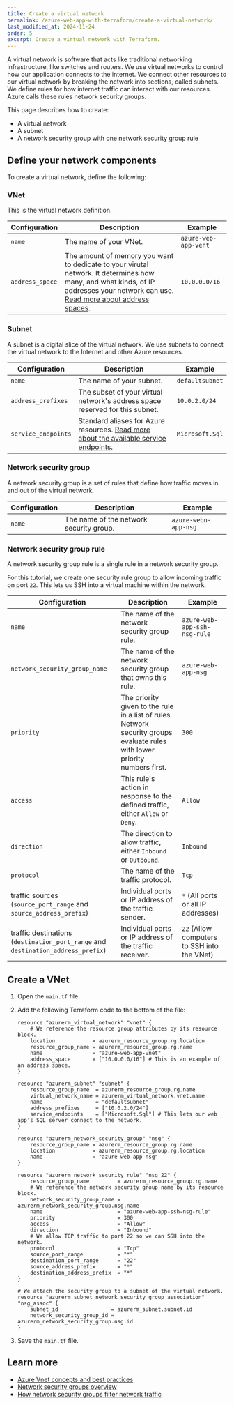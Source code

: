 ```yaml
---
title: Create a virtual network
permalink: /azure-web-app-with-terraform/create-a-virtual-network/
last_modified_at: 2024-11-24
order: 5
excerpt: Create a virtual network with Terraform.
---
```


A virtual network is software that acts like traditional networking infrastructure, like switches and routers. We use virtual networks to control how our application connects to the internet. We connect other resources to our virtual network by breaking the network into sections, called subnets. We define rules for how internet traffic can interact with our resources. Azure calls these rules network security groups.

This page describes how to create:

- A virtual network
- A subnet
- A network security group with one network security group rule

## Define your network components

To create a virtual network, define the following:

### VNet

This is the virtual network definition.

| Configuration | Description | Example |
|---------------|-------------|---------|
| `name` | The name of your VNet. | `azure-web-app-vent` |
| `address_space` | The amount of memory you want to dedicate to your virutal network. It determines how many, and what kinds, of IP addresses your network can use. [Read more about address spaces](https://www.techtarget.com/searchstorage/definition/address-space). | `10.0.0.0/16` |

### Subnet

A subnet is a digital slice of the virtual network. We use subnets to connect the virtual network to the Internet and other Azure resources.

| Configuration | Description | Example |
|---------------|-------------|---------|
| `name` | The name of your subnet. | `defaultsubnet` |
| `address_prefixes` | The subset of your virtual network's address space reserved for this subnet. | `10.0.2.0/24` |
| `service_endpoints` | Standard aliases for Azure resources. [Read more about the available service endpoints](https://learn.microsoft.com/en-us/azure/virtual-network/virtual-network-service-endpoints-overview). | `Microsoft.Sql` |

### Network security group

A network security group is a set of rules that define how traffic moves in and out of the virtual network.

| Configuration | Description | Example |
|---------------|-------------|---------|
| `name` | The name of the network security group. | `azure-webn-app-nsg` |

### Network security group rule

A network security group rule is a single rule in a network security group.

For this tutorial, we create one security rule group to allow incoming traffic on port `22`. This lets us SSH into a virtual machine within the network.

| Configuration | Description | Example |
|---------------|-------------|---------|
| `name` | The name of the network security group rule. | `azure-web-app-ssh-nsg-rule` |
| `network_security_group_name` | The name of the network security group that owns this rule. | `azure-web-app-nsg` |
| `priority` | The priority given to the rule in a list of rules. Network security groups evaluate rules with lower priority numbers first. | `300` |
| `access` | This rule's action in response to the defined traffic, either `Allow` or `Deny`. | `Allow` |
| `direction` | The direction to allow traffic, either `Inbound` or `Outbound`. | `Inbound` |
| `protocol` | The name of the traffic protocol. | `Tcp` |
| traffic sources (`source_port_range` and `source_address_prefix`) | Individual ports or IP address of the traffic sender. | `*` (All ports or all IP addresses) |
| traffic destinations (`destination_port_range` and `destination_address_prefix`) | Individual ports or IP address of the traffic receiver. | `22` (Allow computers to SSH into the VNet) |

## Create a VNet

1. Open the `main.tf` file.
1. Add the following Terraform code to the bottom of the file:

    ```hcl
    resource "azurerm_virtual_network" "vnet" {
        # We reference the resource group attributes by its resource block.
        location            = azurerm_resource_group.rg.location
        resource_group_name = azurerm_resource_group.rg.name
        name                = "azure-web-app-vnet"
        address_space       = ["10.0.0.0/16"] # This is an example of an address space.
    }

    resource "azurerm_subnet" "subnet" {
        resource_group_name  = azurerm_resource_group.rg.name
        virtual_network_name = azurerm_virtual_network.vnet.name
        name                 = "defaultsubnet"
        address_prefixes     = ["10.0.2.0/24"]
        service_endpoints    = ["Microsoft.Sql"] # This lets our web app's SQL server connect to the network.
    }

    resource "azurerm_network_security_group" "nsg" {
        resource_group_name = azurerm_resource_group.rg.name
        location            = azurerm_resource_group.rg.location
        name                = "azure-web-app-nsg"
    }

    resource "azurerm_network_security_rule" "nsg_22" {
        resource_group_name         = azurerm_resource_group.rg.name
        # We reference the network security group name by its resource block.
        network_security_group_name = azurerm_network_security_group.nsg.name
        name                        = "azure-web-app-ssh-nsg-rule"
        priority                    = 300
        access                      = "Allow"
        direction                   = "Inbound"
        # We allow TCP traffic to port 22 so we can SSH into the network.
        protocol                    = "Tcp"
        source_port_range           = "*"
        destination_port_range      = "22"
        source_address_prefix       = "*"
        destination_address_prefix  = "*"
    }

    # We attach the security group to a subnet of the virtual network.
    resource "azurerm_subnet_network_security_group_association" "nsg_assoc" {
        subnet_id                 = azurerm_subnet.subnet.id
        network_security_group_id = azurerm_network_security_group.nsg.id
    }
    ```

1. Save the `main.tf` file.

## Learn more

- [Azure Vnet concepts and best practices](https://learn.microsoft.com/en-us/azure/virtual-network/concepts-and-best-practices)
- [Network security groups overview](https://learn.microsoft.com/en-us/azure/virtual-network/network-security-groups-overview)
- [How network security groups filter network traffic](https://learn.microsoft.com/en-us/azure/virtual-network/network-security-group-how-it-works)


